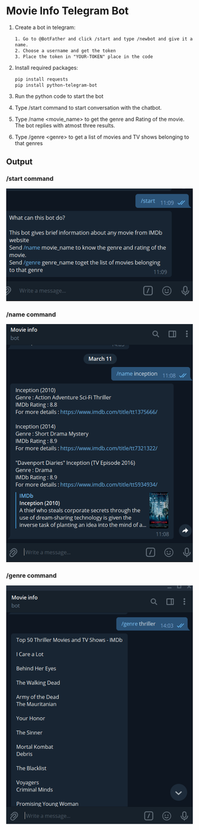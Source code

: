 # Movie Info Telegram Bot

1. Create a bot in telegram:

       1. Go to @BotFather and click /start and type /newbot and give it a name. 
       2. Choose a username and get the token 
       3. Place the token in "YOUR-TOKEN" place in the code

2. Install required packages:

       pip install requests
       pip install python-telegram-bot
3. Run the python code to start the bot

4. Type /start command to start conversation with the chatbot.

5. Type /name <movie_name> to get the genre and Rating of the movie. The bot replies with atmost three results.
6. Type /genre \<genre> to get a list of movies and TV shows belonging to that genres

## Output

### /start command

![alt text](start.png)  


### /name command

![alt text](movie.png)

### /genre command

![alt text](genre.png)

